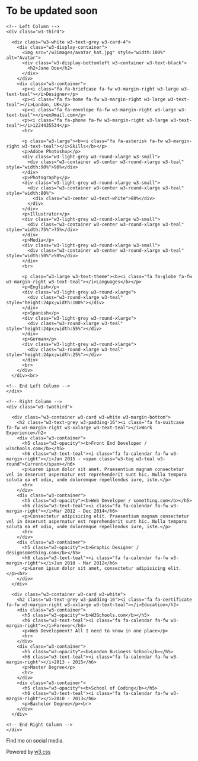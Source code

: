 # To be updated soon
<!DOCTYPE html>
<html>
<title>W3.CSS Template</title>
<meta charset="UTF-8">
<meta name="viewport" content="width=device-width, initial-scale=1">
<link rel="stylesheet" href="https://www.w3schools.com/w3css/4/w3.css">
<link rel='stylesheet' href='https://fonts.googleapis.com/css?family=Roboto'>
<link rel="stylesheet" href="https://cdnjs.cloudflare.com/ajax/libs/font-awesome/4.7.0/css/font-awesome.min.css">
<style>
html,body,h1,h2,h3,h4,h5,h6 {font-family: "Roboto", sans-serif}
</style>
<body class="w3-light-grey">

<!-- Page Container -->
<div class="w3-content w3-margin-top" style="max-width:1400px;">

  <!-- The Grid -->
  <div class="w3-row-padding">
  
    <!-- Left Column -->
    <div class="w3-third">
    
      <div class="w3-white w3-text-grey w3-card-4">
        <div class="w3-display-container">
          <img src="/w3images/avatar_hat.jpg" style="width:100%" alt="Avatar">
          <div class="w3-display-bottomleft w3-container w3-text-black">
            <h2>Jane Doe</h2>
          </div>
        </div>
        <div class="w3-container">
          <p><i class="fa fa-briefcase fa-fw w3-margin-right w3-large w3-text-teal"></i>Designer</p>
          <p><i class="fa fa-home fa-fw w3-margin-right w3-large w3-text-teal"></i>London, UK</p>
          <p><i class="fa fa-envelope fa-fw w3-margin-right w3-large w3-text-teal"></i>ex@mail.com</p>
          <p><i class="fa fa-phone fa-fw w3-margin-right w3-large w3-text-teal"></i>1224435534</p>
          <hr>

          <p class="w3-large"><b><i class="fa fa-asterisk fa-fw w3-margin-right w3-text-teal"></i>Skills</b></p>
          <p>Adobe Photoshop</p>
          <div class="w3-light-grey w3-round-xlarge w3-small">
            <div class="w3-container w3-center w3-round-xlarge w3-teal" style="width:90%">90%</div>
          </div>
          <p>Photography</p>
          <div class="w3-light-grey w3-round-xlarge w3-small">
            <div class="w3-container w3-center w3-round-xlarge w3-teal" style="width:80%">
              <div class="w3-center w3-text-white">80%</div>
            </div>
          </div>
          <p>Illustrator</p>
          <div class="w3-light-grey w3-round-xlarge w3-small">
            <div class="w3-container w3-center w3-round-xlarge w3-teal" style="width:75%">75%</div>
          </div>
          <p>Media</p>
          <div class="w3-light-grey w3-round-xlarge w3-small">
            <div class="w3-container w3-center w3-round-xlarge w3-teal" style="width:50%">50%</div>
          </div>
          <br>

          <p class="w3-large w3-text-theme"><b><i class="fa fa-globe fa-fw w3-margin-right w3-text-teal"></i>Languages</b></p>
          <p>English</p>
          <div class="w3-light-grey w3-round-xlarge">
            <div class="w3-round-xlarge w3-teal" style="height:24px;width:100%"></div>
          </div>
          <p>Spanish</p>
          <div class="w3-light-grey w3-round-xlarge">
            <div class="w3-round-xlarge w3-teal" style="height:24px;width:55%"></div>
          </div>
          <p>German</p>
          <div class="w3-light-grey w3-round-xlarge">
            <div class="w3-round-xlarge w3-teal" style="height:24px;width:25%"></div>
          </div>
          <br>
        </div>
      </div><br>

    <!-- End Left Column -->
    </div>

    <!-- Right Column -->
    <div class="w3-twothird">
    
      <div class="w3-container w3-card w3-white w3-margin-bottom">
        <h2 class="w3-text-grey w3-padding-16"><i class="fa fa-suitcase fa-fw w3-margin-right w3-xxlarge w3-text-teal"></i>Work Experience</h2>
        <div class="w3-container">
          <h5 class="w3-opacity"><b>Front End Developer / w3schools.com</b></h5>
          <h6 class="w3-text-teal"><i class="fa fa-calendar fa-fw w3-margin-right"></i>Jan 2015 - <span class="w3-tag w3-teal w3-round">Current</span></h6>
          <p>Lorem ipsum dolor sit amet. Praesentium magnam consectetur vel in deserunt aspernatur est reprehenderit sunt hic. Nulla tempora soluta ea et odio, unde doloremque repellendus iure, iste.</p>
          <hr>
        </div>
        <div class="w3-container">
          <h5 class="w3-opacity"><b>Web Developer / something.com</b></h5>
          <h6 class="w3-text-teal"><i class="fa fa-calendar fa-fw w3-margin-right"></i>Mar 2012 - Dec 2014</h6>
          <p>Consectetur adipisicing elit. Praesentium magnam consectetur vel in deserunt aspernatur est reprehenderit sunt hic. Nulla tempora soluta ea et odio, unde doloremque repellendus iure, iste.</p>
          <hr>
        </div>
        <div class="w3-container">
          <h5 class="w3-opacity"><b>Graphic Designer / designsomething.com</b></h5>
          <h6 class="w3-text-teal"><i class="fa fa-calendar fa-fw w3-margin-right"></i>Jun 2010 - Mar 2012</h6>
          <p>Lorem ipsum dolor sit amet, consectetur adipisicing elit. </p><br>
        </div>
      </div>

      <div class="w3-container w3-card w3-white">
        <h2 class="w3-text-grey w3-padding-16"><i class="fa fa-certificate fa-fw w3-margin-right w3-xxlarge w3-text-teal"></i>Education</h2>
        <div class="w3-container">
          <h5 class="w3-opacity"><b>W3Schools.com</b></h5>
          <h6 class="w3-text-teal"><i class="fa fa-calendar fa-fw w3-margin-right"></i>Forever</h6>
          <p>Web Development! All I need to know in one place</p>
          <hr>
        </div>
        <div class="w3-container">
          <h5 class="w3-opacity"><b>London Business School</b></h5>
          <h6 class="w3-text-teal"><i class="fa fa-calendar fa-fw w3-margin-right"></i>2013 - 2015</h6>
          <p>Master Degree</p>
          <hr>
        </div>
        <div class="w3-container">
          <h5 class="w3-opacity"><b>School of Coding</b></h5>
          <h6 class="w3-text-teal"><i class="fa fa-calendar fa-fw w3-margin-right"></i>2010 - 2013</h6>
          <p>Bachelor Degree</p><br>
        </div>
      </div>

    <!-- End Right Column -->
    </div>
    
  <!-- End Grid -->
  </div>
  
  <!-- End Page Container -->
</div>

<footer class="w3-container w3-teal w3-center w3-margin-top">
  <p>Find me on social media.</p>
  <i class="fa fa-facebook-official w3-hover-opacity"></i>
  <i class="fa fa-instagram w3-hover-opacity"></i>
  <i class="fa fa-snapchat w3-hover-opacity"></i>
  <i class="fa fa-pinterest-p w3-hover-opacity"></i>
  <i class="fa fa-twitter w3-hover-opacity"></i>
  <i class="fa fa-linkedin w3-hover-opacity"></i>
  <p>Powered by <a href="https://www.w3schools.com/w3css/default.asp" target="_blank">w3.css</a></p>
</footer>

</body>
</html>

